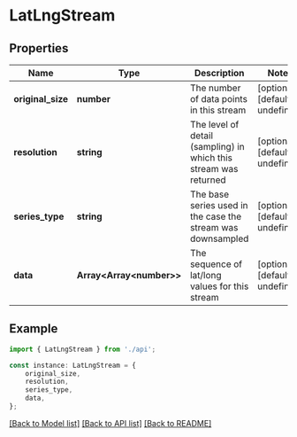# LatLngStream


## Properties

Name | Type | Description | Notes
------------ | ------------- | ------------- | -------------
**original_size** | **number** | The number of data points in this stream | [optional] [default to undefined]
**resolution** | **string** | The level of detail (sampling) in which this stream was returned | [optional] [default to undefined]
**series_type** | **string** | The base series used in the case the stream was downsampled | [optional] [default to undefined]
**data** | **Array&lt;Array&lt;number&gt;&gt;** | The sequence of lat/long values for this stream | [optional] [default to undefined]

## Example

```typescript
import { LatLngStream } from './api';

const instance: LatLngStream = {
    original_size,
    resolution,
    series_type,
    data,
};
```

[[Back to Model list]](../README.md#documentation-for-models) [[Back to API list]](../README.md#documentation-for-api-endpoints) [[Back to README]](../README.md)
